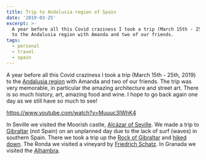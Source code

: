 ```yaml
---
title: Trip to Andalusia region of Spain
date: '2019-03-25'
excerpt: >-
  A year before all this Covid craziness I took a trip (March 15th - 25th, 2019)
  to the Andalusia region with Amanda and two of our friends.
tags:
  - personal
  - travel
  - spain
---
```


A year before all this Covid craziness I took a trip (March 15th - 25th, 2019) to the [Andalusia region](https://en.wikipedia.org/wiki/Andalusia) with Amanda and two of our friends. The trip was very memorable, in particular the amazing architecture and street art. There is so much history, art, amazing food and wine. I hope to go back again one day as we still have so much to see!

https://www.youtube.com/watch?v=Muuuc3lWhK4

In Seville we visited the Moorish castle, [Alcázar of Seville](https://en.wikipedia.org/wiki/Alc%C3%A1zar_of_Seville). We made a trip to [Gibraltar](https://en.wikipedia.org/wiki/Gibraltar) (not Spain) on an unplanned day due to the lack of surf (waves) in southern Spain. There we took a trip up the [Rock of Gibraltar](https://en.wikipedia.org/wiki/Rock_of_Gibraltar) and [hiked down](https://www.google.com/maps/place/Rock+of+Gibraltar/@36.1565406,-5.3269935,610a,35y,218.63h,78.71t/data=!3m1!1e3!4m5!3m4!1s0xd0cbf7ddd3b0ff7:0x10c2257a5c95e67!8m2!3d36.1440934!4d-5.3417241). The Ronda we visited a vineyard by [Friedrich Schatz](https://www.wineronda.com/schatz). In Granada we visited the [Alhambra](https://en.wikipedia.org/wiki/Alhambra).
